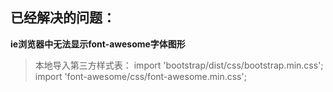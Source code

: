 ## 已经解决的问题：
**ie浏览器中无法显示font-awesome字体图形**
>本地导入第三方样式表：
import 'bootstrap/dist/css/bootstrap.min.css';
import 'font-awesome/css/font-awesome.min.css';
